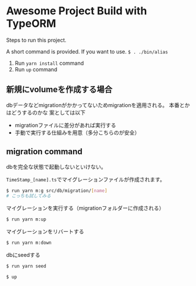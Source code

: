 # Awesome Project Build with TypeORM

Steps to run this project.

A short command is provided. If you want to use.
`$ . ./bin/alias`

1. Run `yarn install` command
2. Run `up` command


## 新規にvolumeを作成する場合

dbデータなどmigrationがかかってないためmigrationを適用される。
本番とかはどうするのかな
案としては以下

- migrationファイルに差分があれば実行する
- 手動で実行する仕組みを用意（多分こちらのが安全）

## migration command

dbを完全な状態で起動しないといけない。

`TimeStamp_[name].ts`でマイグレーションファイルが作成されます。
```sh
$ run yarn m:g src/db/migration/[name]
# こっちも試してみる
```

マイグレーションを実行する（migrationフォルダーに作成される）
```sh
$ run yarn m:up
```

マイグレーションをリバートする
```sh
$ run yarn m:down
```

dbにseedする
```sh
$ run yarn seed
```

```sh
$ up
```

